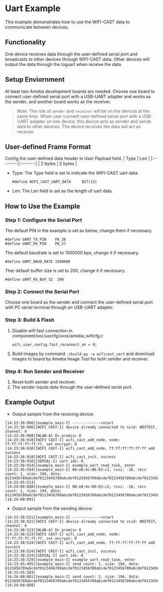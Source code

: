 # Uart Example

This example demonstrates how to use the WIFI-CAST data to communicate between devices.

## Functionality

One device receives data through the user-defined serial port and broadcasts to other devices through WIFI-CAST data. Other devices will output the data through the loguart when receive the data.

## Setup Enviornment

At least two Ameba development boards are needed. Choose one board to connect user-defined serial port with a USB-UART adapter and works as the sender, and another board works as the receiver.

> Note: The role of `sender` and `receiver` will be on the devices at the same time. When user connect user-defined serial port with a USB-UART adapter on one device, this device acts as sender and sends data to other devices. The device receives the data will act as receiver. 

## User-defined Frame Format

Config the user-defined data header in User Payload field.
|   Type   |   Len   | 
|:--------:|:-------:|
|  2 bytes | 2 bytes |
* Type: The Type field is set to indicate the WIFI-CAST uart data.
    ```
    #define WIFI_CAST_UART_DATA		BIT(13)
    ```
* Len: The Len field is set as the length of uart data.

## How to Use the Example

### Step 1: Configure the Serial Port

The default PIN in the example is set as below, change them if necessary.
```
#define UART_TX_PIN    PA_26
#define UART_RX_PIN    PA_27
```
The default baudrate is set to 1500000 bps, change it if necessary.
```
#define UART_BAUD_RATE 1500000
```
Ther default buffer size is set to 200, change it if necessary.
```
#define UART_RX_BUF_SZ	200
```

### Step 2: Connect the Serial Port

Choose one board as the sender and connect the user-defined serial port with PC serial terminal through an USB-UART adapter.

### Step 3: Build & Flash

1. Disable wifi fast connection in component/soc/usrcfg/xxxx/ameba_wificfg.c
    ```
    wifi_user_config.fast_reconnect_en = 0;
    ```
2. Build images by command `./build.py -a wificast_uart` and download images to board by Ameba Image Tool for both sender and receiver.

### Step 4: Run Sender and Receiver

1. Reset both sender and receiver.
2. The sender inputs data through the user-defined serial port.

## Example Output
* Output sample from the receving device:
```
[14:23:36:906][example_main-I] ------------->start
[14:23:36:906][WIFI CAST-I] device already connected to ssid: WDSTEST, channel: 6
[14:23:36:908][WLAN-A] En promisc 0
[14:23:36:910][WIFI CAST-I] wifi_cast_add_node, node: ff:ff:ff:ff:ff:ff, set encrypt: 0
[14:23:36:910][WIFI CAST-I] wifi_cast_add_node, ff:ff:ff:ff:ff:ff add success
[14:23:36:910][WIFI CAST-I] wifi_cast_init, success
[14:23:36:910][SERIAL-I] uart idx: 0
[14:23:36:914][example_main-I] example_uart_read_task, enter
[14:23:45:504][example_main-I] 00:e0:4c:00:03:c2, rssi: -16, recv count: 1, size: 194, data: 0123456789abcdef0123456789abcdef0123456789abcdef0123456789abcdef0123456789abcdef0123456789abcdef0123456789abcdef0123456789abcdef0123456789abcdef0123456789abcdef0123456789abcdef0123456789abcdef
[14:23:45:513]
[14:24:00:880][example_main-I] 00:e0:4c:00:03:c2, rssi: -16, recv count: 2, size: 194, data: 0123456789abcdef0123456789abcdef0123456789abcdef0123456789abcdef0123456789abcdef0123456789abcdef0123456789abcdef0123456789abcdef0123456789abcdef0123456789abcdef0123456789abcdef0123456789abcdef
[14:24:00:891]
```
* Output sample from the sending device:
```
[14:23:38:521][example_main-I] ------------->start
[14:23:38:521][WIFI CAST-I] device already connected to ssid: WDSTEST, channel: 6
[14:23:38:523][WLAN-A] En promisc 0
[14:23:38:523][WIFI CAST-I] wifi_cast_add_node, node: ff:ff:ff:ff:ff:ff, set encrypt: 0
[14:23:38:524][WIFI CAST-I] wifi_cast_add_node, ff:ff:ff:ff:ff:ff add success
[14:23:38:524][WIFI CAST-I] wifi_cast_init, success
[14:23:38:524][SERIAL-I] uart idx: 0
[14:23:38:529][example_main-I] example_uart_read_task, enter
[14:23:45:495][example_main-I] send count: 1, size: 194, data: 0123456789abcdef0123456789abcdef0123456789abcdef0123456789abcdef0123456789abcdef0123456789abcdef0123456789abcdef0123456789abcdef0123456789abcdef0123456789abcdef0123456789abcdef0123456789abcdef
[14:23:45:503]
[14:24:00:881][example_main-I] send count: 2, size: 194, data: 0123456789abcdef0123456789abcdef0123456789abcdef0123456789abcdef0123456789abcdef0123456789abcdef0123456789abcdef0123456789abcdef0123456789abcdef0123456789abcdef0123456789abcdef0123456789abcdef
[14:24:00:888]
```
